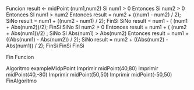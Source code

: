 Funcion result <- midPoint (num1,num2)
	Si num1 > 0 Entonces
		Si num2 > 0 Entonces
			SI num1 > num2 Entonces
				result = num2 + ((num1 - num2) / 2);
			SiNo
				result = num1 + ((num2 - num1) / 2);
			FinSi
		SiNo
			result = num1 - ( (num1 + Abs(num2))/2);
		FinSi
	SiNo
		SI num2 > 0 Entonces
			result = num1 + ( (num2 + Abs(num1))/2)	;
		SiNo
			SI Abs(num1) > Abs(num2) Entonces
				result = num1 + ((Abs(num1) - Abs(num2)) / 2);
			SiNo
				result = num2 + ((Abs(num2) - Abs(num1)) / 2);
			FinSi
		FinSi
	FinSi

Fin Funcion

Algoritmo exampleMidpPoint
	Imprimir midPoint(40,80)
	Imprimir midPoint(40,-80)
	Imprimir midPoint(50,50)
	Imprimir midPoint(-50,50)
FinAlgoritmo
